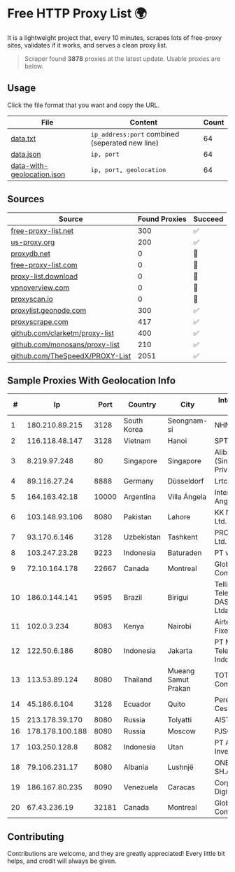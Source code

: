 
# Free HTTP Proxy List 🌍

It is a lightweight project that, every 10 minutes, scrapes lots of free-proxy sites, validates if it works, and serves a clean proxy list.


> Scraper found **3878** proxies at the latest update. Usable proxies are below.

## Usage

Click the file format that you want and copy the URL.


|File|Content|Count|
|----|-------|-----|
|[data.txt](https://raw.githubusercontent.com/themiralay/Proxy-List-World/master/data.txt)|`ip_address:port` combined (seperated new line)|64|
|[data.json](https://raw.githubusercontent.com/themiralay/Proxy-List-World/master/data.json)|`ip, port`|64|
|[data-with-geolocation.json](https://raw.githubusercontent.com/themiralay/Proxy-List-World/master/data-with-geolocation.json)|`ip, port, geolocation`|64|

## Sources

|Source|Found Proxies|Succeed|
|------|-------------|-------|
|[free-proxy-list.net](https://free-proxy-list.net)|300|✅|
|[us-proxy.org](https://www.us-proxy.org)|200|✅|
|[proxydb.net](http://proxydb.net)|0|🚫|
|[free-proxy-list.com](https://free-proxy-list.com/?page=&port=&type%5B%5D=http&type%5B%5D=https&up_time=0&search=Search)|0|🚫|
|[proxy-list.download](https://www.proxy-list.download/HTTP)|0|🚫|
|[vpnoverview.com](https://vpnoverview.com/privacy/anonymous-browsing/free-proxy-servers)|0|🚫|
|[proxyscan.io](https://www.proxyscan.io)|0|🚫|
|[proxylist.geonode.com](https://proxylist.geonode.com/api/proxy-list?limit=300&page=1&sort_by=lastChecked&sort_type=desc&protocols=http,https)|300|✅|
|[proxyscrape.com](https://api.proxyscrape.com/v2/?request=displayproxies&protocol=http&timeout=10000&country=all&ssl=all&anonymity=all)|417|✅|
|[github.com/clarketm/proxy-list](https://raw.githubusercontent.com/clarketm/proxy-list/master/proxy-list-raw.txt)|400|✅|
|[github.com/monosans/proxy-list](https://raw.githubusercontent.com/monosans/proxy-list/main/proxies/http.txt)|210|✅|
|[github.com/TheSpeedX/PROXY-List](https://raw.githubusercontent.com/TheSpeedX/PROXY-List/master/http.txt)|2051|✅|


## Sample Proxies With Geolocation Info

|#|Ip|Port|Country|City|Internet Service Provider|
|-|--|----|-------|----|-------------------------|
|1|180.210.89.215|3128|South Korea|Seongnam-si|NHNCLOUD|
|2|116.118.48.147|3128|Vietnam|Hanoi|SPT|
|3|8.219.97.248|80|Singapore|Singapore|Alibaba Cloud (Singapore) Private Limited|
|4|89.116.27.24|8888|Germany|Düsseldorf|Lrtc Network Rent|
|5|164.163.42.18|10000|Argentina|Villa Ángela|Interret Villa Angela SRL|
|6|103.148.93.106|8080|Pakistan|Lahore|KK Networks (Pvt) Ltd.|
|7|93.170.6.146|3128|Uzbekistan|Tashkent|PRO DATA-TECH Ltd.|
|8|103.247.23.28|9223|Indonesia|Baturaden|PT wifian Solution|
|9|72.10.164.178|22667|Canada|Montreal|GloboTech Communications|
|10|186.0.144.141|9595|Brazil|Birigui|Tellius Telecomunicacoes DAS Americas Ltda|
|11|102.0.3.234|8083|Kenya|Nairobi|Airtel KE Mobile & Fixed Internet|
|12|122.50.6.186|8080|Indonesia|Jakarta|PT Mora Telematika Indonesia|
|13|113.53.89.124|8080|Thailand|Mueang Samut Prakan|TOT Public Company Limited|
|14|45.186.6.104|3128|Ecuador|Quito|Perez Tito Julio Cesar|
|15|213.178.39.170|8080|Russia|Tolyatti|AIST Networks|
|16|178.178.100.188|8080|Russia|Moscow|PJSC MegaFon|
|17|103.250.128.8|8082|Indonesia|Utan|PT Asri Global Investama|
|18|79.106.231.17|8080|Albania|Lushnjë|ONE ALBANIA SH.A.|
|19|186.167.80.235|8090|Venezuela|Caracas|Corporacion Digitel C.A|
|20|67.43.236.19|32181|Canada|Montreal|GloboTech Communications|



## Contributing

Contributions are welcome, and they are greatly appreciated! Every
little bit helps, and credit will always be given.

